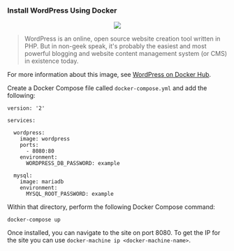 ### Install WordPress Using Docker

<p align="center"><img src="https://s.w.org/about/images/logos/wordpress-logo-stacked-rgb.png" /></p>

> WordPress is an online, open source website creation tool written in PHP. But in non-geek speak, it's probably the easiest and most powerful blogging and website content management system (or CMS) in existence today.

For more information about this image, see [WordPress on Docker Hub](https://hub.docker.com/_/wordpress/).

Create a Docker Compose file called `docker-compose.yml` and add the following:
```
version: '2'

services:

  wordpress:
    image: wordpress
    ports:
      - 8080:80
    environment:
      WORDPRESS_DB_PASSWORD: example

  mysql:
    image: mariadb
    environment:
      MYSQL_ROOT_PASSWORD: example
```

Within that directory, perform the following Docker Compose command:
```
docker-compose up
```

Once installed, you can navigate to the site on port 8080. To get the IP for the site you can use `docker-machine ip <docker-machine-name>`.
